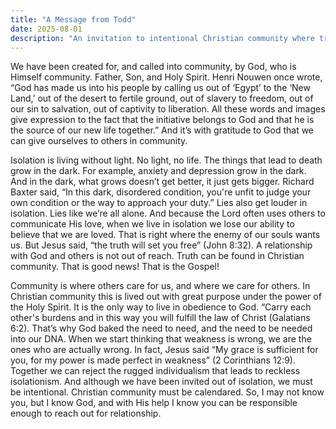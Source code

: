 ```yaml
---
title: "A Message from Todd"
date: 2025-08-01
description: "An invitation to intentional Christian community where truth, care, and freedom overcome isolation."
---
```


We have been created for, and called into community, by God, who is Himself community. Father, Son, and Holy Spirit. Henri Nouwen once wrote, “God has made us into his people by calling us out of ‘Egypt’ to the ‘New Land,’ out of the desert to fertile ground, out of slavery to freedom, out of our sin to salvation, out of captivity to liberation. All these words and images give expression to the fact that the initiative belongs to God and that he is the source of our new life together.” And it’s with gratitude to God that we can give ourselves to others in community.

Isolation is living without light. No light, no life. The things that lead to death grow in the dark. For example, anxiety and depression grow in the dark. And in the dark, what grows doesn’t get better, it just gets bigger. Richard Baxter said, “In this dark, disordered condition, you're unfit to judge your own condition or the way to approach your duty.” Lies also get louder in isolation. Lies like we’re all alone. And because the Lord often uses others to communicate His love, when we live in isolation we lose our ability to believe that we are loved. That is right where the enemy of our souls wants us. But Jesus said, “the truth will set you free” (John 8:32). A relationship with God and others is not out of reach. Truth can be found in Christian community. That is good news! That is the Gospel!

Community is where others care for us, and where we care for others. In Christian community this is lived out with great purpose under the power of the Holy Spirit. It is the only way to live in obedience to God. “Carry each other's burdens and in this way you will fulfill the law of Christ (Galatians 6:2). That’s why God baked the need to need, and the need to be needed into our DNA. When we start thinking that weakness is wrong, we are the ones who are actually wrong. In fact, Jesus said “My grace is sufficient for you, for my power is made perfect in weakness” (2 Corinthians 12:9). Together we can reject the rugged individualism that leads to reckless isolationism. And although we have been invited out of isolation, we must be intentional. Christian community must be calendared. So, I may not know you, but I know God, and with His help I know you can be responsible enough to reach out for relationship.